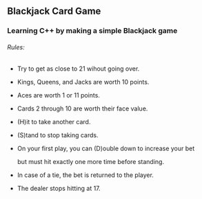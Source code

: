 ## Blackjack Card Game
### Learning C++ by making a simple Blackjack game

###### Rules:
- Try to get as close to 21 wihout going over. 
- Kings, Queens, and Jacks are worth 10 points. 
- Aces are worth 1 or 11 points. 
- Cards 2 through 10 are worth their face value. 
- (H)it to take another card. 
- (S)tand to stop taking cards. 
- On your first play, you can (D)ouble down to increase your bet
 
  but must hit exactly one more time before standing. 
- In case of a tie, the bet is returned to the player. 
- The dealer stops hitting at 17.
